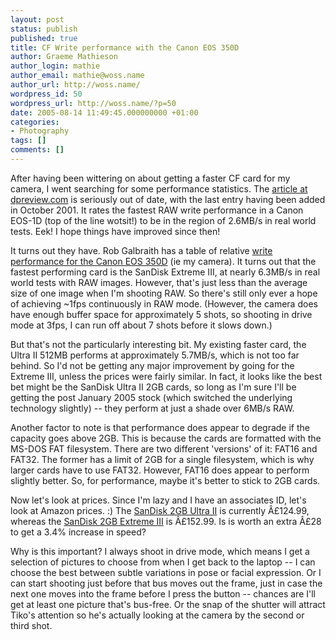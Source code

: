 ```yaml
---
layout: post
status: publish
published: true
title: CF Write performance with the Canon EOS 350D
author: Graeme Mathieson
author_login: mathie
author_email: mathie@woss.name
author_url: http://woss.name/
wordpress_id: 50
wordpress_url: http://woss.name/?p=50
date: 2005-08-14 11:49:45.000000000 +01:00
categories:
- Photography
tags: []
comments: []
---
```

After having been wittering on about getting a faster CF card for my camera, I went searching for some performance statistics.  The <a href="http://www.dpreview.com/articles/mediacompare/" title="Digital film comparison at dpreview.com">article at dpreview.com</a> is seriously out of date, with the last entry having been added in October 2001.  It rates the fastest RAW write performance in a Canon EOS-1D (top of the line wotsit!) to be in the region of 2.6MB/s in real world tests.  Eek!  I hope things have improved since then!

It turns out they have.  Rob Galbraith has a table of relative <a href="http://www.robgalbraith.com/bins/multi_page.asp?cid=6007-7699">write performance for the Canon EOS 350D</a> (ie my camera).  It turns out that the fastest performing card is the SanDisk Extreme III, at nearly 6.3MB/s in real world tests with RAW images.  However, that's just less than the average size of one image when I'm shooting RAW.  So there's still only ever a hope of achieving ~1fps continuously in RAW mode.  (However, the camera does have enough buffer space for approximately 5 shots, so shooting in drive mode at 3fps, I can run off about 7 shots before it slows down.)

But that's not the particularly interesting bit.  My existing faster card, the Ultra II 512MB performs at approximately 5.7MB/s, which is not too far behind.  So I'd not be getting any major improvement by going for the Extreme III, unless the prices were fairly similar.  In fact, it looks like the best bet might be the SanDisk Ultra II 2GB cards, so long as I'm sure I'll be getting the post January 2005 stock (which switched the underlying technology slightly) -- they perform at just a shade over 6MB/s RAW.

Another factor to note is that performance does appear to degrade if the capacity goes above 2GB.  This is because the cards are formatted with the MS-DOS FAT filesystem.  There are two different 'versions' of it: FAT16 and FAT32.  The former has a limit of 2GB for a single filesystem, which is why larger cards have to use FAT32.  However, FAT16 does appear to perform slightly better.  So, for performance, maybe it's better to stick to 2GB cards.

Now let's look at prices.  Since I'm lazy and I have an associates ID, let's look at Amazon prices. :)  The <a href="http://www.amazon.co.uk/exec/obidos/ASIN/B0007QU6WY/mathieoftheen-21">SanDisk 2GB Ultra II</a> is currently Â£124.99, whereas the <a href="http://www.amazon.co.uk/exec/obidos/ASIN/B0007QU70U/mathieoftheen-21">SanDisk 2GB Extreme III</a> is Â£152.99.  Is is worth an extra Â£28 to get a 3.4% increase in speed?

Why is this important?  I always shoot in drive mode, which means I get a selection of pictures to choose from when I get back to the laptop -- I can choose the best between subtle variations in pose or facial expression.  Or I can start shooting just before that bus moves out the frame, just in case the next one moves into the frame before I press the button -- chances are I'll get at least one picture that's bus-free.  Or the snap of the shutter will attract Tiko's attention so he's actually looking at the camera by the second or third shot.

